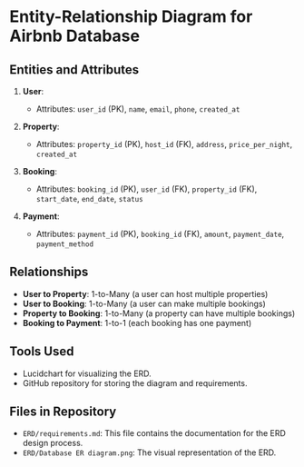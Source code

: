 # Entity-Relationship Diagram for Airbnb Database

## Entities and Attributes
1. **User**:
   - Attributes: `user_id` (PK), `name`, `email`, `phone`, `created_at`

2. **Property**:
   - Attributes: `property_id` (PK), `host_id` (FK), `address`, `price_per_night`, `created_at`

3. **Booking**:
   - Attributes: `booking_id` (PK), `user_id` (FK), `property_id` (FK), `start_date`, `end_date`, `status`

4. **Payment**:
   - Attributes: `payment_id` (PK), `booking_id` (FK), `amount`, `payment_date`, `payment_method`

## Relationships
- **User to Property**: 1-to-Many (a user can host multiple properties)
- **User to Booking**: 1-to-Many (a user can make multiple bookings)
- **Property to Booking**: 1-to-Many (a property can have multiple bookings)
- **Booking to Payment**: 1-to-1 (each booking has one payment)

## Tools Used
- Lucidchart for visualizing the ERD.
- GitHub repository for storing the diagram and requirements.

## Files in Repository
- `ERD/requirements.md`: This file contains the documentation for the ERD design process.
- `ERD/Database ER diagram.png`: The visual representation of the ERD.


